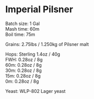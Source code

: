 Imperial Pilsner
================

Batch size: 1 Gal  
Mash time: 60m  
Boil time: 75m  

Grains:
2.75lbs / 1.250kg of Pilsner malt

Hops: Sterling 1.4oz / 40g  
FWH: 0.28oz / 8g  
60m: 0.28oz / 8g  
30m: 0.28oz / 8g  
15m: 0.28oz / 8g  
0m: 0.28oz / 8g  

Yeast: WLP-802 Lager yeast

